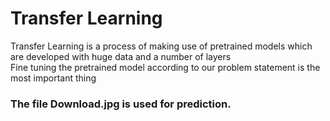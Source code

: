 # Transfer Learning <br>
Transfer Learning is a process of making use of pretrained models which are developed with huge data and a number of layers <br>
Fine tuning the pretrained model according to our problem statement is the most important thing <br>


### The file Download.jpg is used for prediction.

